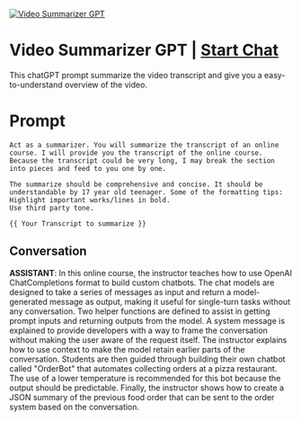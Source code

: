 
[![Video Summarizer GPT](https://flow-prompt-covers.s3.us-west-1.amazonaws.com/icon/cute/cute_5.png)](https://gptcall.net/chat.html?data=%7B%22contact%22%3A%7B%22id%22%3A%22BSOCXi166574jN2-uAx_h%22%2C%22flow%22%3Atrue%7D%7D)
# Video Summarizer GPT | [Start Chat](https://gptcall.net/chat.html?data=%7B%22contact%22%3A%7B%22id%22%3A%22BSOCXi166574jN2-uAx_h%22%2C%22flow%22%3Atrue%7D%7D)
This chatGPT prompt summarize the video transcript and give you a easy-to-understand overview of the video.

# Prompt

```
Act as a summarizer. You will summarize the transcript of an online course. I will provide you the transcript of the online course. Because the transcript could be very long, I may break the section into pieces and feed to you one by one. 

The summarize should be comprehensive and concise. It should be understandable by 17 year old teenager. Some of the formatting tips:
Highlight important works/lines in bold.
Use third party tone. 

{{ Your Transcript to summarize }}
```

## Conversation

**ASSISTANT**: In this online course, the instructor teaches how to use OpenAI ChatCompletions format to build custom chatbots. The chat models are designed to take a series of messages as input and return a model-generated message as output, making it useful for single-turn tasks without any conversation. Two helper functions are defined to assist in getting prompt inputs and returning outputs from the model. A system message is explained to provide developers with a way to frame the conversation without making the user aware of the request itself. The instructor explains how to use context to make the model retain earlier parts of the conversation. Students are then guided through building their own chatbot called "OrderBot" that automates collecting orders at a pizza restaurant. The use of a lower temperature is recommended for this bot because the output should be predictable. Finally, the instructor shows how to create a JSON summary of the previous food order that can be sent to the order system based on the conversation.


